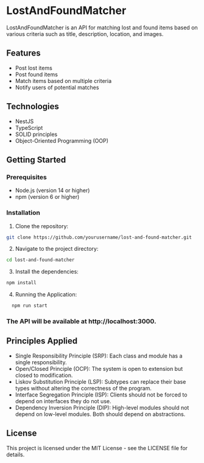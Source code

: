 # LostAndFoundMatcher

LostAndFoundMatcher is an API for matching lost and found items based on various criteria such as title, description, location, and images.

## Features

- Post lost items
- Post found items
- Match items based on multiple criteria
- Notify users of potential matches

## Technologies

- NestJS
- TypeScript
- SOLID principles
- Object-Oriented Programming (OOP)

## Getting Started

### Prerequisites

- Node.js (version 14 or higher)
- npm (version 6 or higher)

### Installation

1. Clone the repository:
```bash
git clone https://github.com/yourusername/lost-and-found-matcher.git

```
2. Navigate to the project directory:

  ```bash
  cd lost-and-found-matcher

```
3. Install the dependencies:

  ```bash
  npm install

```
4. Running the Application:
  
  ```bash
    npm run start
```

### The API will be available at http://localhost:3000.

## Principles Applied
- Single Responsibility Principle (SRP): Each class and module has a single responsibility.
- Open/Closed Principle (OCP): The system is open to extension but closed to modification.
- Liskov Substitution Principle (LSP): Subtypes can replace their base types without altering the correctness of the program.
- Interface Segregation Principle (ISP): Clients should not be forced to depend on interfaces they do not use.
- Dependency Inversion Principle (DIP): High-level modules should not depend on low-level modules. Both should depend on abstractions.
  
## License
This project is licensed under the MIT License - see the LICENSE file for details.


